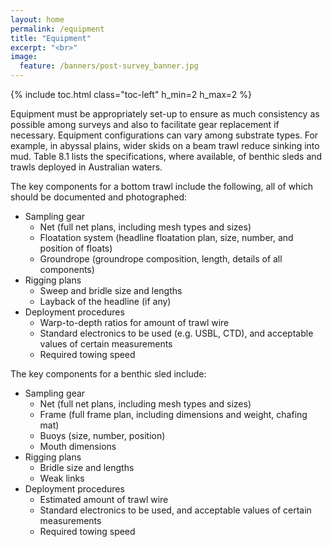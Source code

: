 ```yaml
---
layout: home
permalink: /equipment
title: "Equipment"
excerpt: "<br>"
image:
  feature: /banners/post-survey_banner.jpg
---
```

{% include toc.html class="toc-left" h_min=2 h_max=2 %}

Equipment must be appropriately set-up to ensure as much consistency as possible among surveys and also to facilitate gear replacement if necessary. Equipment configurations can vary among substrate types. For example, in abyssal plains, wider skids on a beam trawl reduce sinking into mud. Table 8.1 lists the specifications, where available, of benthic sleds and trawls deployed in Australian waters.

The key components for a bottom trawl include the following, all of which should be documented and photographed:



*   Sampling gear
    *   Net (full net plans, including mesh types and sizes)
    *   Floatation system (headline floatation plan, size, number, and position of floats)
    *   Groundrope (groundrope composition, length, details of all components)
*   Rigging plans
    *   Sweep and bridle size and lengths
    *   Layback of the headline (if any)
*   Deployment procedures
    *   Warp-to-depth ratios for amount of trawl wire
    *   Standard electronics to be used (e.g. USBL, CTD), and acceptable values of certain measurements
    *   Required towing speed

The key components for a benthic sled include:



*   Sampling gear
    *   Net (full net plans, including mesh types and sizes)
    *   Frame (full frame plan, including dimensions and weight, chafing mat)
    *   Buoys (size, number, position)
    *   Mouth dimensions
*   Rigging plans
    *   Bridle size and lengths
    *   Weak links
*   Deployment procedures
    *   Estimated amount of trawl wire
    *   Standard electronics to be used, and acceptable values of certain measurements
    *   Required towing speed

